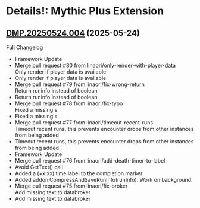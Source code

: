 # Details!: Mythic Plus Extension

## [DMP.20250524.004](https://github.com/Tercioo/Details--Damage-Meter-Mythic-Plus-Extension/tree/DMP.20250524.004) (2025-05-24)
[Full Changelog](https://github.com/Tercioo/Details--Damage-Meter-Mythic-Plus-Extension/compare/DMP.20250508.003...DMP.20250524.004) 

- Framework Update  
- Merge pull request #80 from linaori/only-render-with-player-data  
    Only render if player data is available  
- Only render if player data is available  
- Merge pull request #79 from linaori/fix-wrong-return  
    Return runinfo instead of boolean  
- Return runinfo instead of boolean  
- Merge pull request #78 from linaori/fix-typo  
    Fixed a missing s  
- Fixed a missing s  
- Merge pull request #77 from linaori/timeout-recent-runs  
    Timeout recent runs, this prevents encounter drops from other instances from being added  
- Timeout recent runs, this prevents encounter drops from other instances from being added  
- Framework Update  
- Merge pull request #76 from linaori/add-death-timer-to-label  
- Avoid GetText() call  
- Added a (+x:xx) time label to the completion marker  
- Added addon.CompressAndSaveRunInfo(runInfo). Work on background.  
- Merge pull request #75 from linaori/fix-broker  
    Add missing text to databroker  
- Add missing text to databroker  
